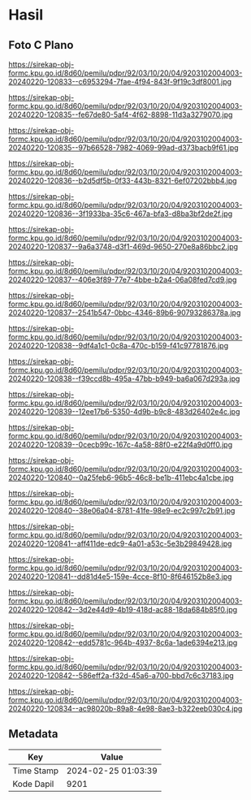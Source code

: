 # Hasil

## Foto C Plano

https://sirekap-obj-formc.kpu.go.id/8d60/pemilu/pdpr/92/03/10/20/04/9203102004003-20240220-120833--c6953294-7fae-4f94-843f-9f19c3df8001.jpg

https://sirekap-obj-formc.kpu.go.id/8d60/pemilu/pdpr/92/03/10/20/04/9203102004003-20240220-120835--fe67de80-5af4-4f62-8898-11d3a3279070.jpg

https://sirekap-obj-formc.kpu.go.id/8d60/pemilu/pdpr/92/03/10/20/04/9203102004003-20240220-120835--97b66528-7982-4069-99ad-d373bacb9f61.jpg

https://sirekap-obj-formc.kpu.go.id/8d60/pemilu/pdpr/92/03/10/20/04/9203102004003-20240220-120836--b2d5df5b-0f33-443b-8321-6ef07202bbb4.jpg

https://sirekap-obj-formc.kpu.go.id/8d60/pemilu/pdpr/92/03/10/20/04/9203102004003-20240220-120836--3f1933ba-35c6-467a-bfa3-d8ba3bf2de2f.jpg

https://sirekap-obj-formc.kpu.go.id/8d60/pemilu/pdpr/92/03/10/20/04/9203102004003-20240220-120837--9a6a3748-d3f1-469d-9650-270e8a86bbc2.jpg

https://sirekap-obj-formc.kpu.go.id/8d60/pemilu/pdpr/92/03/10/20/04/9203102004003-20240220-120837--406e3f89-77e7-4bbe-b2a4-06a08fed7cd9.jpg

https://sirekap-obj-formc.kpu.go.id/8d60/pemilu/pdpr/92/03/10/20/04/9203102004003-20240220-120837--2541b547-0bbc-4346-89b6-90793286378a.jpg

https://sirekap-obj-formc.kpu.go.id/8d60/pemilu/pdpr/92/03/10/20/04/9203102004003-20240220-120838--9df4a1c1-0c8a-470c-b159-f41c97781876.jpg

https://sirekap-obj-formc.kpu.go.id/8d60/pemilu/pdpr/92/03/10/20/04/9203102004003-20240220-120838--f39ccd8b-495a-47bb-b949-ba6a067d293a.jpg

https://sirekap-obj-formc.kpu.go.id/8d60/pemilu/pdpr/92/03/10/20/04/9203102004003-20240220-120839--12ee17b6-5350-4d9b-b9c8-483d26402e4c.jpg

https://sirekap-obj-formc.kpu.go.id/8d60/pemilu/pdpr/92/03/10/20/04/9203102004003-20240220-120839--0cecb99c-167c-4a58-88f0-e22f4a9d0ff0.jpg

https://sirekap-obj-formc.kpu.go.id/8d60/pemilu/pdpr/92/03/10/20/04/9203102004003-20240220-120840--0a25feb6-96b5-46c8-be1b-411ebc4a1cbe.jpg

https://sirekap-obj-formc.kpu.go.id/8d60/pemilu/pdpr/92/03/10/20/04/9203102004003-20240220-120840--38e06a04-8781-41fe-98e9-ec2c997c2b91.jpg

https://sirekap-obj-formc.kpu.go.id/8d60/pemilu/pdpr/92/03/10/20/04/9203102004003-20240220-120841--aff411de-edc9-4a01-a53c-5e3b29849428.jpg

https://sirekap-obj-formc.kpu.go.id/8d60/pemilu/pdpr/92/03/10/20/04/9203102004003-20240220-120841--dd81d4e5-159e-4cce-8f10-8f646152b8e3.jpg

https://sirekap-obj-formc.kpu.go.id/8d60/pemilu/pdpr/92/03/10/20/04/9203102004003-20240220-120842--3d2e44d9-4b19-418d-ac88-18da684b85f0.jpg

https://sirekap-obj-formc.kpu.go.id/8d60/pemilu/pdpr/92/03/10/20/04/9203102004003-20240220-120842--edd5781c-964b-4937-8c6a-1ade6394e213.jpg

https://sirekap-obj-formc.kpu.go.id/8d60/pemilu/pdpr/92/03/10/20/04/9203102004003-20240220-120842--586eff2a-f32d-45a6-a700-bbd7c6c37183.jpg

https://sirekap-obj-formc.kpu.go.id/8d60/pemilu/pdpr/92/03/10/20/04/9203102004003-20240220-120834--ac98020b-89a8-4e98-8ae3-b322eeb030c4.jpg


## Metadata

| Key        | Value               |
| ---------- | ------------------- |
| Time Stamp | 2024-02-25 01:03:39 |
| Kode Dapil | 9201                |



